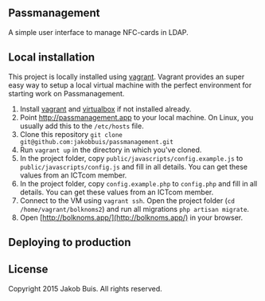 ## Passmanagement
A simple user interface to manage NFC-cards in LDAP.

## Local installation
This project is locally installed using [vagrant](https://www.vagrantup.com/). Vagrant provides an super easy way to setup a local virtual machine with the perfect environment for starting work on Passmanagement.

1. Install [vagrant](https://www.vagrantup.com/) and [virtualbox](https://www.virtualbox.org/) if not installed already.
1. Point http://passmanagement.app to your local machine. On Linux, you usually add this to the `/etc/hosts` file.
1. Clone this repository `git clone git@github.com:jakobbuis/passmanagement.git`
1. Run `vagrant up` in the directory in which you've cloned.
1. In the project folder, copy `public/javascripts/config.example.js` to `public/javascripts/config.js` and fill in all details. You can get these values from an ICTcom member.
1. In the project folder, copy `config.example.php` to `config.php` and fill in all details. You can get these values from an ICTcom member.
1. Connect to the VM using `vagrant ssh`. Open the project folder (`cd /home/vagrant/bolknoms2`) and run all migrations `php artisan migrate`.
1. Open [http://bolknoms.app/](http://bolknoms.app/) in your browser.

## Deploying to production

## License
Copyright 2015 Jakob Buis. All rights reserved.
